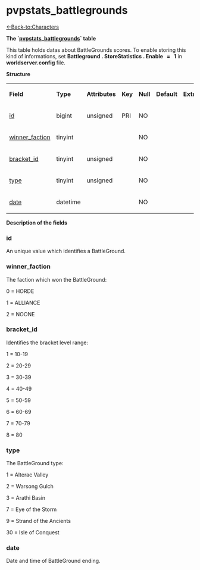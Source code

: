 # pvpstats\_battlegrounds

[<-Back-to:Characters](database-characters.md)

**The \`[pvpstats\_battlegrounds](http://collab.kpsn.org/pages/createpage.action?spaceKey=tc&title=pvpstats_battlegrounds&linkCreation=true&fromPageId=331580)\` table**

This table holds datas about BattleGrounds scores. To enable storing this kind of informations, set **Battleground . StoreStatistics . Enable   =   1** in **worldserver.config** file.

**Structure**

<table>
<colgroup>
<col width="12%" />
<col width="12%" />
<col width="12%" />
<col width="12%" />
<col width="12%" />
<col width="12%" />
<col width="12%" />
<col width="12%" />
</colgroup>
<tbody>
<tr class="odd">
<td><p><strong>Field</strong></p></td>
<td><p><strong>Type</strong></p></td>
<td><p><strong>Attributes</strong></p></td>
<td><p><strong>Key</strong></p></td>
<td><p><strong>Null</strong></p></td>
<td><p><strong>Default</strong></p></td>
<td><p><strong>Extra</strong></p></td>
<td><p><strong>Comment</strong></p></td>
</tr>
<tr class="even">
<td><p><a href="#pvpstats_battlegrounds-id">id</a></p></td>
<td><p>bigint</p></td>
<td><p>unsigned</p></td>
<td><p>PRI</p></td>
<td><p>NO</p></td>
<td><p> </p></td>
<td><p> </p></td>
<td><p> </p></td>
</tr>
<tr class="odd">
<td><p><a href="#pvpstats_battlegrounds-winner_faction">winner_faction</a></p></td>
<td><p>tinyint</p></td>
<td> </td>
<td><p> </p></td>
<td><p>NO</p></td>
<td><p> </p></td>
<td><p> </p></td>
<td><p> </p></td>
</tr>
<tr class="even">
<td><p><a href="#pvpstats_battlegrounds-bracket_id">bracket_id</a></p></td>
<td><p>tinyint</p></td>
<td><p>unsigned</p></td>
<td><p> </p></td>
<td><p>NO</p></td>
<td><p> </p></td>
<td><p> </p></td>
<td><p> </p></td>
</tr>
<tr class="odd">
<td><p><a href="#pvpstats_battlegrounds-type">type</a></p></td>
<td><p>tinyint</p></td>
<td><p>unsigned</p></td>
<td><p> </p></td>
<td><p>NO</p></td>
<td><p> </p></td>
<td><p> </p></td>
<td><p> </p></td>
</tr>
<tr class="even">
<td><p><a href="#pvpstats_battlegrounds-date">date</a></p></td>
<td><p>datetime</p></td>
<td><p> </p></td>
<td><p> </p></td>
<td><p>NO</p></td>
<td><p> </p></td>
<td><p> </p></td>
<td><p> </p></td>
</tr>
</tbody>
</table>

**Description of the fields**

### id

An unique value which identifies a BattleGround.

### winner\_faction

The faction which won the BattleGround:

0 = HORDE

1 = ALLIANCE

2 = NOONE

### bracket\_id

Identifies the bracket level range:

1 = 10-19

2 = 20-29

3 = 30-39

4 = 40-49

5 = 50-59

6 = 60-69

7 = 70-79

8 = 80

### type

The BattleGround type:

1 = Alterac Valley

2 = Warsong Gulch

3 = Arathi Basin

7 = Eye of the Storm

9 = Strand of the Ancients

30 = Isle of Conquest

### date

Date and time of BattleGround ending.
